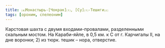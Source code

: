 ```yaml
---
title: ⒜Монастырь-[Чокрак]⒯, [Су]⒯-Тешиги⒵
tags: [ороним, спелеоним]
---
```


Карстовая шахта с двумя входами-провалами, разделенными скальным мостом. На
Караби-яйле, в 0,5 км. к С от г. Карчигалы II, на дне воронки; 2) из тюрк. тешик
– нора, отверстие.
